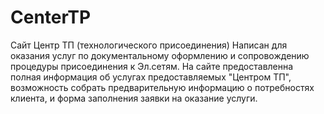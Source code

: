 # CenterTP
Сайт Центр ТП (технологического присоединения)
Написан для оказания услуг по документальному оформлению и сопровождению процедуры присоединения к Эл.сетям.
На сайте предоставленна полная информация об услугах предоставляемых "Центром ТП", возможность собрать предварительную информацию о потребностях клиента, и форма заполнения заявки на оказание услуги.
